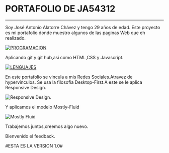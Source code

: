# PORTAFOLIO DE JA54312

------------


Soy José Antonio Alatorre Chávez y tengo 29 años de edad.
Este proyecto es mi portafolio donde muestro algunos de las paginas Web que eh realizado.



[![PROGRAMACION](https://www.oowlish.com/wp-content/uploads/2018/03/frontend.png "PROGRAMACION")](http://https://www.oowlish.com/2019/05/20/front-end-designer/ "PROGRAMACION")

 Aplicando git y git hub,asi como HTML,CSS y Javascript.

[![LENGUAJES](https://www.toughlex.com/wp-content/uploads/2017/02/frontend-logo-featured-image-2.png "LENGUAJES")](http://https://www.toughlex.com/technologies/client-side/ "LENGUAJES")

En este portafolio se vincula a mis Redes Sociales.Atravez de hypervinculos.
Se usa la filosofia Desktop-First.A este se le aplica Responsive Design.

![Responsive Design.](https://www.proqsolutions.com/wp-content/uploads/2015/01/Responsive-Design1.jpg "Responsive Design.")

Y aplicamos el modelo Mostly-Fluid

![Mostly Fluid](https://lh3.googleusercontent.com/proxy/_sizqefdb0acr8SdVLNgB8TiSNBH4HkgD1B9XfRIjl99zx9AuzEDFFENsoKSL9-Cl7kCfvo8rqO1-H1kw3TdeHBG3y20DX_fGiKtsY0AUxOFXq1r3yEiBBJZ1V6M "Mostly Fluid")

Trabajemos juntos,creemos algo nuevo.

Bienvenido el feedback.

#ESTA ES LA VERSION 1.0#